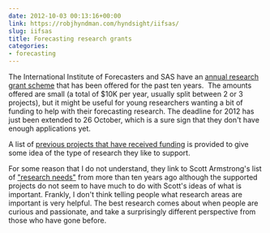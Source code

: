 ```yaml
---
date: 2012-10-03 00:13:16+00:00
link: https://robjhyndman.com/hyndsight/iifsas/
slug: iifsas
title: Forecasting research grants
categories:
- forecasting
---
```


The International Institute of Forecasters and SAS have an [annual research grant scheme](http://forecasters.org/activities/funding-awards/grants-and-research-awards/) that has been offered for the past ten years.  The amounts offered are small (a total of $10K per year, usually split between 2 or 3 projects), but it might be useful for young researchers wanting a bit of funding to help with their forecasting research. The deadline for 2012 has just been extended to 26 October, which is a sure sign that they don't have enough applications yet.

A list of [previous projects that have received funding](http://forecasters.org/activities/funding-awards/grants-and-research-awards/) is provided to give some idea of the type of research they like to support.

For some reason that I do not understand, they link to Scott Armstrong's list of ["research needs"](http://forecasters.org/pdfs/PrimaryResearch.pdf) from more than ten years ago although the supported projects do not seem to have much to do with Scott's ideas of what is important. Frankly, I don't think telling people what research areas are important is very helpful. The best research comes about when people are curious and passionate, and take a surprisingly different perspective from those who have gone before.


